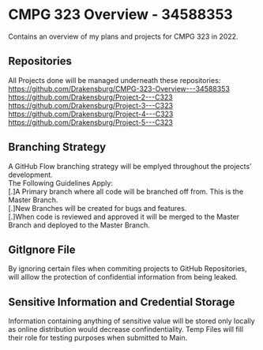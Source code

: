 # CMPG 323 Overview - 34588353
Contains an overview of my plans and projects for CMPG 323 in 2022.

## Repositories
All Projects done will be managed underneath these repositories:<br />
https://github.com/Drakensburg/CMPG-323-Overview---34588353<br />
https://github.com/Drakensburg/Project-2---C323<br />
https://github.com/Drakensburg/Project-3---C323<br />
https://github.com/Drakensburg/Project-4---C323<br />
https://github.com/Drakensburg/Project-5---C323

## Branching Strategy
A GitHub Flow branching strategy will be emplyed throughout the projects' development.<br />
The Following Guidelines Apply:<br />
[.]A Primary branch where all code will be branched off from. This is the Master Branch.  
[.]New Branches will be created for bugs and features.<br />
[.]When code is reviewed and approved it will be merged to the Master Branch and deployed to the Master Branch.<br />

## GitIgnore File
By ignoring certain files when commiting projects to GitHub Repositories, will alllow the protection of confidential information from being leaked.

## Sensitive Information and Credential Storage
Information containing anything of sensitive value will be stored only locally as online distribution would decrease confindentiality. Temp Files will fill their role for testing purposes when submitted to Main.
